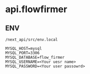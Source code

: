 # api.flowfirmer

## ENV

`/next_api/src/env.local`
```
MYSQL_HOST=mysql
MYSQL_PORT=3306
MYSQL_DATABASE=flow_firmer
MYSQL_USERNAME=<Your uesr name>
MYSQL_PASSWORD=<Your user passowrd>
```